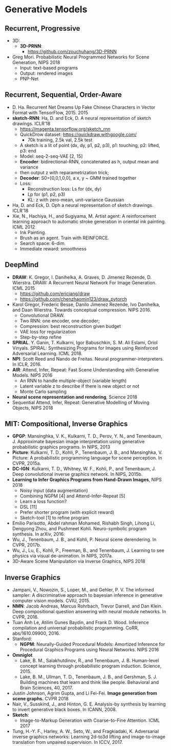 # Generative Models

## Recurrent, Progressive
- 3D:
	- **3D-PRNN**:
		- https://github.com/zouchuhang/3D-PRNN
- Greg Mori. Probabilistic Neural Programmed Networks for Scene Generation, NIPS 2018
	- Input: text-based programs
    - Output: rendered images
    - PNP-Net

## Recurrent, Sequential, Order-Aware
- D. Ha. Recurrent Net Dreams Up Fake Chinese Characters in Vector Format with TensorFlow, 2015. 2015
- **sketch-RNN**: Ha, D. and Eck, D. A neural representation of sketch drawings. ICLR'18
	- https://magenta.tensorflow.org/sketch_rnn
	- QuickDrow dataset: https://quickdraw.withgoogle.com/
		- 70k training, 2.5k val, 2.5k test
	- A sketch is a lit of point (dx, dy, p1, p2, p3), p1: touching, p2: lifted, p3: end
	- Model: seq-2-seq-VAE [2, 15]
	- **Encoder**: bidirectional-RNN, concatenated as h, output mean and variance
	- then output z with reparametrization trick;
	- **Decoder**: S0=[0,0,1,0,0], a x, y ~ GMM trained together
	- Loss:
		- Reconstruction loss: Ls for (dx, dy)
		- Lp for (p1, p2, p3)
		- KL: z with zero-mean, unit-variance Gaussian
- Ha, D. and Eck, D. Oph a neural representation of sketch drawings. ICLR'18
- Xie, N., Hachiya, H., and Sugiyama, M. Artist agent: A reinforcement learning approach to automatic stroke generation in oriental ink painting. ICML 2012
	- Ink Painting.
	- Brush as an agent. Train with REINFORCE.
	- Search space: 6-dim.
	- Immediate reward: smoothness

## DeepMind
- **DRAW**: K. Gregor, I. Danihelka, A. Graves, D. Jimenez Rezende, D. Wierstra. DRAW: A Recurrent Neural Network For Image Generation. ICML 2015
	- https://github.com/ericjang/draw
	- https://github.com/chenzhaomin123/draw_pytorch
-  Karol Gregor, Frederic Besse, Danilo Jimenez Rezende, Ivo Danihelka, and Daan Wierstra. Towards conceptual compression. NIPS 2016.
	- Convolutional DRAW.
	- Two RNN: one encoder, one decoder;
	- Compression: best reconstruction given budget
	- VAE loss for regularization
	- Step-by-step refine
- **SPRIAL**. Y. Ganin, T. Kulkarni, Igor Babuschkin, S. M. Ali Eslami, Oriol Vinyals. SPIRAL: Synthesizing Programs for Images using Reinforced Adversarial Learning. ICML 2018.
- **NPI**:  Scott Reed and Nando de Freitas. Neural programmer-interpreters. In ICLR, 2016.
- **AIR**: Attend, Infer, Repeat: Fast Scene Understanding with Generative Models. NIPS 2016
	- An RNN to handle multiple-object (variable length)
	- Latent variable z to describe if there is new object or not
	- Monte Carlo sampling
- **Neural scene representation and rendering**, Science 2018
- Sequential Attend, Infer, Repeat: Generative Modelling of Moving Objects, NIPS 2018

## MIT: Compositional, Inverse Graphics
- **GPGP**:  Mansinghka, V. K., Kulkarni, T. D., Perov, Y. N., and Tenenbaum, J. Approximate bayesian image interpretation using generative probabilistic graphics programs. In NIPS, 2013
- **Picture**: Kulkarni, T. D., Kohli, P., Tenenbaum, J. B., and Mansinghka, V. Picture: A probabilistic programming language for scene perception. In CVPR, 2015a.
- **DC-IGN**: Kulkarni, T. D., Whitney, W. F., Kohli, P., and Tenenbaum, J. Deep convolutional inverse graphics network. In NIPS, 2015b.
- **Learning to Infer Graphics Programs from Hand-Drawn Images**, NIPS 2018
	- Noisy input (data augmentation)
	- Combining NGPM [4] and Attend-Infer-Repeat [5]
	- Learn a loss function?
	- DSL [11]
	- Prefer shorter program (with explicit reward)
	- Sketch-tool [1] to refine program
- Emilio Parisotto, Abdel rahman Mohamed, Rishabh Singh, Lihong Li, Dengyong Zhou, and Pushmeet Kohli. Neuro-symbolic program synthesis. In arXiv, 2016.
- Wu, J., Tenenbaum, J. B., and Kohli, P. Neural scene derendering. In CVPR, 2017b.
- Wu, J., Lu, E., Kohli, P., Freeman, B., and Tenenbaum, J. Learning to see physics via visual de-animation. In NIPS, 2017a.
-  3D-Aware Scene Manipulation via Inverse Graphics, NIPS 2018

## Inverse Graphics
- Jampani, V., Nowozin, S., Loper, M., and Gehler, P. V. The informed sampler: A discriminative approach to bayesian inference in generative computer vision models. CVIU, 2015.
- **NMN**: Jacob Andreas, Marcus Rohrbach, Trevor Darrell, and Dan Klein. Deep compositional question answering
with neural module networks. In CVPR, 2016.
- Tuan Anh Le, Atilim Gunes Baydin, and Frank D. Wood. Inference compilation and universal probabilistic
programming. CoRR, abs/1610.09900, 2016.
- Stanford:
	- **NGPM**: Neurally-Guided Procedural Models: Amortized Inference for Procedural Graphics Programs using Neural Networks. NIPS 2016
- **Omniglot**
	- Lake, B. M., Salakhutdinov, R., and Tenenbaum, J. B. Human-level concept learning through probabilistic program induction. Science, 2015.
	- Lake, B. M., Ullman, T. D., Tenenbaum, J. B., and Gershman, S. J. Building machines that learn and think like people. Behavioral and Brain Sciences, 40, 2017.
- Justin Johnson, Agrim Gupta, and Li Fei-Fei. **Image generation from scene graphs.** CVPR 2018
- Nair, V., Susskind, J., and Hinton, G. E. Analysis-by synthesis by learning to invert generative black boxes. In ICANN, 2008.
- **Sketch**:
	- Image-to-Markup Generation with Coarse-to-Fine Attention. ICML 2017
- Tung, H.-Y. F., Harley, A. W., Seto, W., and Fragkiadaki, K. Adversarial inverse graphics networks: Learning 2d-to3d lifting and image-to-image translation from unpaired supervision. In ICCV, 2017.
